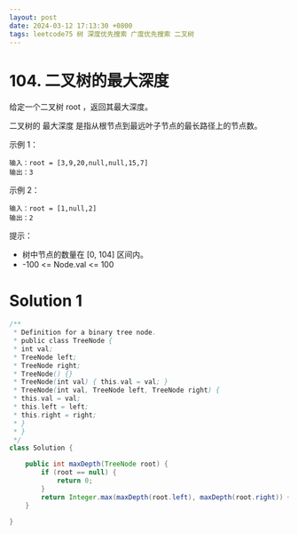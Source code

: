 ```yaml
---
layout: post
date: 2024-03-12 17:13:30 +0800
tags: leetcode75 树 深度优先搜索 广度优先搜索 二叉树
---
```


# 104. 二叉树的最大深度

给定一个二叉树 root ，返回其最大深度。

二叉树的 最大深度 是指从根节点到最远叶子节点的最长路径上的节点数。

示例 1：
```
输入：root = [3,9,20,null,null,15,7]
输出：3
```
示例 2：
```
输入：root = [1,null,2]
输出：2
```
提示：
+ 树中节点的数量在 [0, 104] 区间内。
+ -100 <= Node.val <= 100

# Solution 1
```java
/**
 * Definition for a binary tree node.
 * public class TreeNode {
 * int val;
 * TreeNode left;
 * TreeNode right;
 * TreeNode() {}
 * TreeNode(int val) { this.val = val; }
 * TreeNode(int val, TreeNode left, TreeNode right) {
 * this.val = val;
 * this.left = left;
 * this.right = right;
 * }
 * }
 */
class Solution {

    public int maxDepth(TreeNode root) {
        if (root == null) {
            return 0;
        }
        return Integer.max(maxDepth(root.left), maxDepth(root.right)) + 1;
    }

}
```
